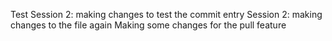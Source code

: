 Test
Session 2: making changes to test the commit entry
Session 2: making changes to the file again
Making some changes for the pull feature

